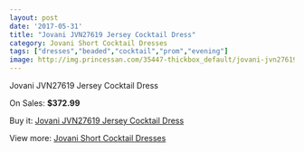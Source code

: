 ```yaml
---
layout: post
date: '2017-05-31'
title: "Jovani JVN27619 Jersey Cocktail Dress"
category: Jovani Short Cocktail Dresses
tags: ["dresses","beaded","cocktail","prom","evening"]
image: http://img.princessan.com/35447-thickbox_default/jovani-jvn27619-jersey-cocktail-dress.jpg
---
```

Jovani JVN27619 Jersey Cocktail Dress

On Sales: **$372.99**
<a href="https://www.princessan.com/en/16591-jovani-jvn27619-jersey-cocktail-dress.html"><amp-img layout="responsive" width="600" height="600" src="//img.princessan.com/35447-thickbox_default/jovani-jvn27619-jersey-cocktail-dress.jpg" alt="Jovani JVN27619 Jersey Cocktail Dress 0" /></a>
<a href="https://www.princessan.com/en/16591-jovani-jvn27619-jersey-cocktail-dress.html"><amp-img layout="responsive" width="600" height="600" src="//img.princessan.com/35450-thickbox_default/jovani-jvn27619-jersey-cocktail-dress.jpg" alt="Jovani JVN27619 Jersey Cocktail Dress 1" /></a>
<a href="https://www.princessan.com/en/16591-jovani-jvn27619-jersey-cocktail-dress.html"><amp-img layout="responsive" width="600" height="600" src="//img.princessan.com/35449-thickbox_default/jovani-jvn27619-jersey-cocktail-dress.jpg" alt="Jovani JVN27619 Jersey Cocktail Dress 2" /></a>
<a href="https://www.princessan.com/en/16591-jovani-jvn27619-jersey-cocktail-dress.html"><amp-img layout="responsive" width="600" height="600" src="//img.princessan.com/35448-thickbox_default/jovani-jvn27619-jersey-cocktail-dress.jpg" alt="Jovani JVN27619 Jersey Cocktail Dress 3" /></a>

Buy it: [Jovani JVN27619 Jersey Cocktail Dress](https://www.princessan.com/en/16591-jovani-jvn27619-jersey-cocktail-dress.html "Jovani JVN27619 Jersey Cocktail Dress")

View more: [Jovani Short Cocktail Dresses](https://www.princessan.com/en/139- "Jovani Short Cocktail Dresses")